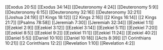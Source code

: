 [[Exodus 20:5]]
[[Exodus 34:14]]
[[Deuteronomy 4:24]]
[[Deuteronomy 5:9]]
[[Deuteronomy 6:15]]
[[Deuteronomy 32:16]]
[[Deuteronomy 32:21]]
[[Joshua 24:19]]
[[1 Kings 18:12]]
[[2 Kings 2:16]]
[[2 Kings 16:14]]
[[2 Kings 21:7]]
[[Psalms 78:58]]
[[Jeremiah 7:30]]
[[Jeremiah 32:34]]
[[Ezekiel 1:1]]
[[Ezekiel 2:9]]
[[Ezekiel 3:12]]
[[Ezekiel 3:14]]
[[Ezekiel 5:11]]
[[Ezekiel 7:20]]
[[Ezekiel 8:5]]
[[Ezekiel 9:2]]
[[Ezekiel 11:1]]
[[Ezekiel 11:24]]
[[Ezekiel 40:2]]
[[Daniel 5:5]]
[[Daniel 10:10]]
[[Daniel 10:18]]
[[Acts 8:39]]
[[1 Corinthians 10:21]]
[[2 Corinthians 12:2]]
[[Revelation 1:10]]
[[Revelation 4:2]]
